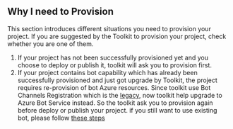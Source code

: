 ## Why I need to Provision

This section introduces different situations you need to provision your project. If you are suggested by the Toolkit to provision your project, check whether you are one of them.

1. If your project has not been successfully provisioned yet and you choose to deploy or publish it, toolkit will ask you to provision first.
2. If your project contains bot capability which has already been successfully provisioned and just got upgrade by Toolkit, the project requires re-provision of bot Azure resources. Since toolkit use Bot Channels Registration which is the [legacy](https://docs.microsoft.com/en-us/azure/bot-service/bot-service-quickstart-registration?view=azure-bot-service-4.0&tabs=userassigned#create-the-resource), now toolkit help upgrade to Azure Bot Service instead. So the toolkit ask you to provision again before deploy or publish your project. if you still want to use existing bot, please follow [these steps](https://docs.microsoft.com/en-us/azure/bot-service/bot-service-quickstart-registration?view=azure-bot-service-4.0&tabs=userassigned#create-the-resource)